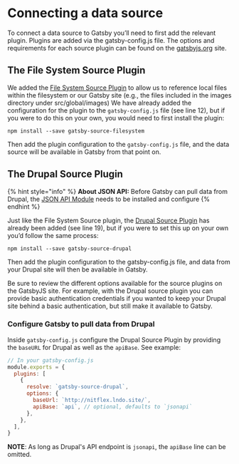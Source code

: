 # Connecting a data source

To connect a data source to Gatsby you’ll need to first add the relevant plugin. Plugins are added via the gatsby-config.js file. The options and requirements for each source plugin can be found on the [gatsbyjs.org](https://www.gatsbyjs.org/plugins/) site.

## The File System Source Plugin

We added the [File System Source Plugin](https://www.gatsbyjs.com/plugins/gatsby-source-filesystem/) to allow us to reference local files within the filesystem or our Gatsby site \(e.g., the files included in the images directory under src/global/images\) We have already added the configuration for the plugin to the `gatsby-config.js` file \(see line 12\), but if you were to do this on your own, you would need to first install the plugin:

```text
npm install --save gatsby-source-filesystem
```

Then add the plugin configuration to the `gatsby-config.js` file, and the data source will be available in Gatsby from that point on.

## The Drupal Source Plugin

{% hint style="info" %}
**About JSON API:**  Before Gatsby can pull data from Drupal, the [JSON API Module](https://www.drupal.org/project/jsonapi) needs to be installed and configure
{% endhint %}

Just like the File System Source plugin, the [Drupal Source Plugin](https://www.gatsbyjs.com/plugins/gatsby-source-drupal/) has already been added \(see line 19\), but if you were to set this up on your own you’d follow the same process:

```text
npm install --save gatsby-source-drupal
```

Then add the plugin configuration to the gatsby-config.js file, and data from your Drupal site will then be available in Gatsby.

Be sure to review the different options available for the source plugins on the GatsbyJS site. For example, with the Drupal source plugin you can provide basic authentication credentials if you wanted to keep your Drupal site behind a basic authentication, but still make it available to Gatsby.

### Configure Gatsby to pull data from Drupal

Inside `gatsby-config.js` configure the Drupal Source Plugin by providing the `baseURL` for Drupal as well as the `apiBase`.  See example:

```javascript
// In your gatsby-config.js
module.exports = {
  plugins: [
    {
      resolve: `gatsby-source-drupal`,
      options: {
        baseUrl: `http://nitflex.lndo.site/`,
        apiBase: `api`, // optional, defaults to `jsonapi`
      },
    },
  ],
}
```

**NOTE**:  As long as Drupal's API endpoint is `jsonapi`, the `apiBase` line can be omitted.

